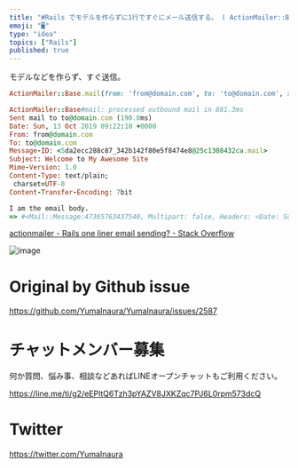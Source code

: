 ```yaml
---
title: "#Rails でモデルを作らずに1行ですぐにメール送信する。 ( ActionMailer::Base.mail )"
emoji: "🖥"
type: "idea"
topics: ["Rails"]
published: true
---
```


モデルなどを作らず、すぐ送信。

```rb
ActionMailer::Base.mail(from: 'from@domain.com', to: 'to@domain.com', subject: "Welcome to My Awesome Site", body: 'I am the email body.').deliver
```

```rb
ActionMailer::Base#mail: processed outbound mail in 881.3ms
Sent mail to to@domain.com (190.0ms)
Date: Sun, 13 Oct 2019 09:22:10 +0000
From: from@domain.com
To: to@domain.com
Message-ID: <5da2ecc288c87_342b142f80e5f8474e8@25c1308432ca.mail>
Subject: Welcome to My Awesome Site
Mime-Version: 1.0
Content-Type: text/plain;
 charset=UTF-8
Content-Transfer-Encoding: 7bit

I am the email body.
=> #<Mail::Message:47365763437540, Multipart: false, Headers: <Date: Sun, 13 Oct 2019 09:22:10 +0000>, <From: from@domain.com>, <To: to@domain.com>, <Message-ID: <5da2ecc288c87_342b142f80e5f8474e8@25c1308432ca.mail>>, <Subject: Welcome to My Awesome Site>, <Mime-Version: 1.0>, <Content-Type: text/plain>, <Content-Transfer-Encoding: 7bit>>
```


[actionmailer - Rails one liner email sending? - Stack Overflow](https://stackoverflow.com/questions/9535965/rails-one-liner-email-sending)

![image](https://user-images.githubusercontent.com/13635059/66713494-9b94ec00-ede6-11e9-8652-852484ac3835.png)


# Original by Github issue

https://github.com/YumaInaura/YumaInaura/issues/2587








<!-- Update From Qiita API -->

# チャットメンバー募集


何か質問、悩み事、相談などあればLINEオープンチャットもご利用ください。

https://line.me/ti/g2/eEPltQ6Tzh3pYAZV8JXKZqc7PJ6L0rpm573dcQ





# Twitter


https://twitter.com/YumaInaura


<!-- Update From Qiita API -->


